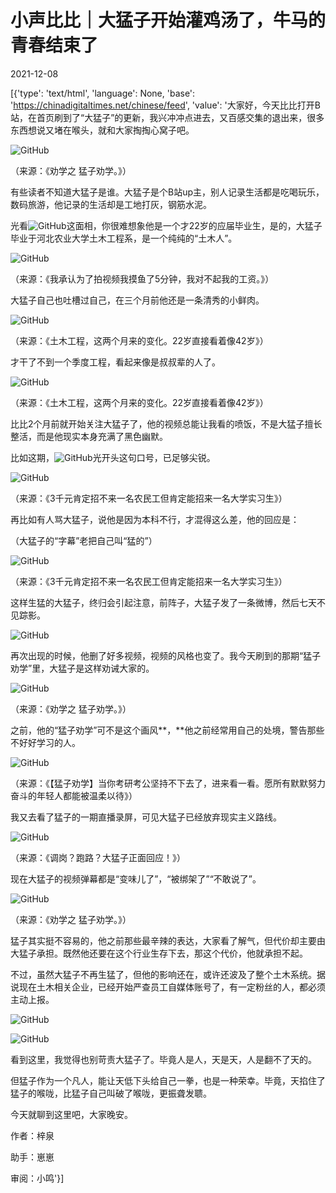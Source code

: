 # 小声比比｜大猛子开始灌鸡汤了，牛马的青春结束了

2021-12-08

[{'type': 'text/html', 'language': None, 'base': 'https://chinadigitaltimes.net/chinese/feed', 'value': '大家好，今天比比打开B站，在首页刷到了“大猛子”的更新，我兴冲冲点进去，又百感交集的退出来，很多东西想说又堵在喉头，就和大家掏掏心窝子吧。

![GitHub](https://chinadigitaltimes.net/chinese/files/2021/12/post-674294-61b08784025f1.png)

（来源：《劝学之 猛子劝学。》）

有些读者不知道大猛子是谁。大猛子是个B站up主，别人记录生活都是吃喝玩乐，数码旅游，他记录的生活却是工地打灰，钢筋水泥。

光看![GitHub](https://s.w.org/images/core/emoji/13.1.0/72x72/1f447.png)这面相，你很难想象他是一个才22岁的应届毕业生，是的，大猛子毕业于河北农业大学土木工程系，是一个纯纯的“土木人”。

![GitHub](https://chinadigitaltimes.net/chinese/files/2021/12/post-674294-61b087840b05c.gif)

（来源：《我承认为了拍视频我摸鱼了5分钟，我对不起我的工资。》）

大猛子自己也吐槽过自己，在三个月前他还是一条清秀的小鲜肉。

![GitHub](https://chinadigitaltimes.net/chinese/files/2021/12/post-674294-61b087841360f.gif)

（来源：《土木工程，这两个月来的变化。22岁直接看着像42岁》）

才干了不到一个季度工程，看起来像是叔叔辈的人了。

![GitHub](https://chinadigitaltimes.net/chinese/files/2021/12/post-674294-61b087841aa76.gif)

（来源：《土木工程，这两个月来的变化。22岁直接看着像42岁》）

比比2个月前就开始关注大猛子了，他的视频总能让我看的喷饭，不是大猛子擅长整活，而是他现实本身充满了黑色幽默。

比如这期，![GitHub](https://s.w.org/images/core/emoji/13.1.0/72x72/1f447.png)光开头这句口号，已足够尖锐。

![GitHub](https://chinadigitaltimes.net/chinese/files/2021/12/post-674294-61b0878425f76.png)

（来源：《3千元肯定招不来一名农民工但肯定能招来一名大学实习生》）

再比如有人骂大猛子，说他是因为本科不行，才混得这么差，他的回应是：

（大猛子的“字幕”老把自己叫“猛的”）

![GitHub](https://chinadigitaltimes.net/chinese/files/2021/12/post-674294-61b0878439d56.)

（来源：《3千元肯定招不来一名农民工但肯定能招来一名大学实习生》）

这样生猛的大猛子，终归会引起注意，前阵子，大猛子发了一条微博，然后七天不见踪影。

![GitHub](https://chinadigitaltimes.net/chinese/files/2021/12/post-674294-61b087844543f.png)

再次出现的时候，他删了好多视频，视频的风格也变了。我今天刷到的那期“猛子劝学”里，大猛子是这样劝诫大家的。

![GitHub](https://chinadigitaltimes.net/chinese/files/2021/12/post-674294-61b087845178b.)

（来源：《劝学之 猛子劝学。》）

之前，他的“猛子劝学”可不是这个画风**，**他之前经常用自己的处境，警告那些不好好学习的人。

![GitHub](https://chinadigitaltimes.net/chinese/files/2021/12/post-674294-61b087845dd5f.)

（来源：《【猛子劝学】当你考研考公坚持不下去了，进来看一看。愿所有默默努力奋斗的年轻人都能被温柔以待》）

我又去看了猛子的一期直播录屏，可见大猛子已经放弃现实主义路线。

![GitHub](https://chinadigitaltimes.net/chinese/files/2021/12/post-674294-61b087846b4c9.)

（来源：《调岗？跑路？大猛子正面回应！》）

现在大猛子的视频弹幕都是“变味儿了”，“被绑架了”“不敢说了”。

![GitHub](https://chinadigitaltimes.net/chinese/files/2021/12/post-674294-61b08784739a6.)

（来源：《劝学之 猛子劝学。》）

猛子其实挺不容易的，他之前那些最辛辣的表达，大家看了解气，但代价却主要由大猛子承担。既然他还要在这个行业生存下去，那这个代价，他就承担不起。

不过，虽然大猛子不再生猛了，但他的影响还在，或许还波及了整个土木系统。据说现在土木相关企业，已经开始严查员工自媒体账号了，有一定粉丝的人，都必须主动上报。

![GitHub](https://chinadigitaltimes.net/chinese/files/2021/12/post-674294-61b0878487b2f.png)

![GitHub](https://chinadigitaltimes.net/chinese/files/2021/12/post-674294-61b087849c28e.png)

看到这里，我觉得也别苛责大猛子了。毕竟人是人，天是天，人是翻不了天的。

但猛子作为一个凡人，能让天低下头给自己一拳，也是一种荣幸。毕竟，天掐住了猛子的喉咙，比猛子自己叫破了喉咙，更振聋发聩。

今天就聊到这里吧，大家晚安。

作者：梓泉

助手：崽崽

审阅：小鸣'}]